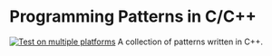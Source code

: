 # Programming Patterns in C/C++
[![Test on multiple platforms](https://github.com/RudyFisher7/CPPProgrammingPatterns/actions/workflows/test-multiplatform.yml/badge.svg)](https://github.com/RudyFisher7/CPPProgrammingPatterns/actions/workflows/test-multiplatform.yml)
A collection of patterns written in C++.
